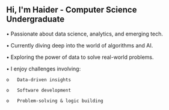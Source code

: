 ## Hi, I'm Haider - Computer Science Undergraduate

• Passionate about data science, analytics, and emerging tech.

• Currently diving deep into the world of algorithms and AI.

• Exploring the power of data to solve real-world problems.

• I enjoy challenges involving:

    o	Data-driven insights
  
    o	Software development
  
    o	Problem-solving & logic building

